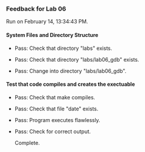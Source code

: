 ### Feedback for Lab 06

Run on February 14, 13:34:43 PM.


#### System Files and Directory Structure

+ Pass: Check that directory "labs" exists.

+ Pass: Check that directory "labs/lab06_gdb" exists.

+ Pass: Change into directory "labs/lab06_gdb".


#### Test that code compiles and creates the exectuable

+ Pass: Check that make compiles.



+ Pass: Check that file "date" exists.

+ Pass: Program executes flawlessly.



+ Pass: Check for correct output.

    Complete.



